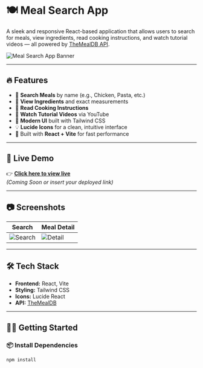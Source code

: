 # 🍽️ Meal Search App

A sleek and responsive React-based application that allows users to search for meals, view ingredients, read cooking instructions, and watch tutorial videos — all powered by [TheMealDB API](https://www.themealdb.com/).

![Meal Search App Banner](https://www.themealdb.com/images/media/meals/llcbn01574260722.jpg) <!-- Replace with your own image if you'd like -->

---

## 🔥 Features

- 🔎 **Search Meals** by name (e.g., Chicken, Pasta, etc.)
- 🧾 **View Ingredients** and exact measurements
- 📖 **Read Cooking Instructions**
- 🎥 **Watch Tutorial Videos** via YouTube
- 🎨 **Modern UI** built with Tailwind CSS
- 💡 **Lucide Icons** for a clean, intuitive interface
- 🚀 Built with **React + Vite** for fast performance

---

## 🚀 Live Demo

👉 [**Click here to view live**](#)  
*(Coming Soon or insert your deployed link)*

---

## 📷 Screenshots

| Search | Meal Detail |
|--------|-------------|
| ![Search](https://i.imgur.com/UwNeD7u.png) | ![Detail](https://i.imgur.com/3AZVZrk.png) |

---

## 🛠️ Tech Stack

- **Frontend:** React, Vite
- **Styling:** Tailwind CSS
- **Icons:** Lucide React
- **API:** [TheMealDB](https://www.themealdb.com/)

---

## 🧑‍💻 Getting Started

### 📦 Install Dependencies

```bash
npm install
